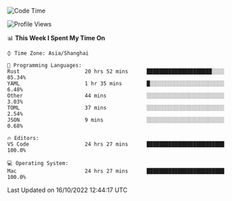 <!--START_SECTION:waka-->
![Code Time](http://img.shields.io/badge/Code%20Time-1%2C740%20hrs%208%20mins-blue)

![Profile Views](http://img.shields.io/badge/Profile%20Views-16-blue)

📊 **This Week I Spent My Time On** 

```text
⌚︎ Time Zone: Asia/Shanghai

💬 Programming Languages: 
Rust                     20 hrs 52 mins      █████████████████████░░░░   85.34% 
YAML                     1 hr 35 mins        █░░░░░░░░░░░░░░░░░░░░░░░░   6.48% 
Other                    44 mins             ░░░░░░░░░░░░░░░░░░░░░░░░░   3.03% 
TOML                     37 mins             ░░░░░░░░░░░░░░░░░░░░░░░░░   2.54% 
JSON                     9 mins              ░░░░░░░░░░░░░░░░░░░░░░░░░   0.68%

🔥 Editors: 
VS Code                  24 hrs 27 mins      █████████████████████████   100.0%

💻 Operating System: 
Mac                      24 hrs 27 mins      █████████████████████████   100.0%

```


 Last Updated on 16/10/2022 12:44:17 UTC
<!--END_SECTION:waka-->

<!--![CodersRank](https://cr-skills-chart-widget.azurewebsites.net/api/api?username=BugenZhao&padding=16&tooltip=true&branding=false&sort-by-score=true&skills=Rust%2C%20Swift%2C%20C%2C%20TypeScript%2C%20Java%2C%20Go%2C%20Dart%2C%20C%2B%2B%2C%20Python%2C%20Assembly%2C%20Shell%2C%20Kotlin)-->
